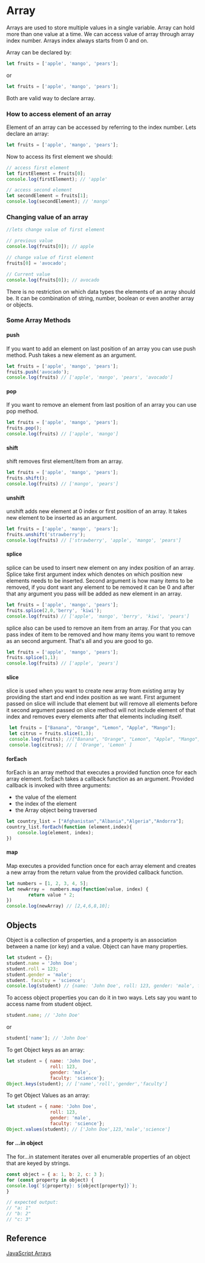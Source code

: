 # Array
Arrays are used to store multiple values in a single variable. Array can hold more than one value at a time. We can access value of array through array index number. Arrays index always starts from 0 and on.

Array can be declared by:
```js
let fruits = ['apple', 'mango', 'pears'];
``` 
or
```js
let fruits = ['apple', 'mango', 'pears'];
```
Both are valid way to declare array.

### How to access element of an array 
Element of an array can be accessed by referring to the index number.
Lets declare an array:
```js
let fruits = ['apple', 'mango', 'pears'];
``` 
Now to access its first element we should:
```js
// access first element
let firstElement = fruits[0];
console.log(firstElement); // 'apple'

// access second element
let secondElement = fruits[1];
console.log(secondElement); // 'mango'

```

### Changing value of an array
```js
//lets change value of first element

// previous value
console.log(fruits[0]); // apple

// change value of first element
fruits[0] = 'avocado';

// Current value
console.log(fruits[0]); // avocado

```

There is no restriction on which data types the elements of an array should be. It can be combination of string, number, boolean or even another array or objects.

### Some Array Methods
#### push
If you want to add an element on last position of an array you can use push method. Push takes a new element as an argument.
```js
let fruits = ['apple', 'mango', 'pears'];
fruits.push('avocado');
console.log(fruits) // ['apple', 'mango', 'pears', 'avocado']
```
#### pop
If you want to remove an element from last position of an array you can use pop method.

```js
let fruits = ['apple', 'mango', 'pears'];
fruits.pop();
console.log(fruits) // ['apple', 'mango']
```

#### shift
shift removes first element/item from an array.
```js
let fruits = ['apple', 'mango', 'pears'];
fruits.shift();
console.log(fruits) // ['mango', 'pears']
```

#### unshift
unshift adds new element at 0 index or first position of an array. It takes new element to be inserted as an argument.
```js
let fruits = ['apple', 'mango', 'pears'];
fruits.unshift('strawberry');
console.log(fruits) // ['strawberry', 'apple', 'mango', 'pears']
```

#### splice
splice can be used to insert new element on any index position of an array. Splice take first argument index which denotes on which position new elements needs to be inserted. Second argument is how many items to be removed, if you dont want any element to be removed it can be 0 and after that any argument you pass will be added as new element in an array.
```js
let fruits = ['apple', 'mango', 'pears'];
fruits.splice(2,0,'berry', 'kiwi');
console.log(fruits) // ['apple', 'mango', 'berry', 'kiwi', 'pears']
```

splice also can be used to remove an item from an array. For that you can pass index of item to be removed and how many items you want to remove as an second argument. That's all and you are good to go.
```js
let fruits = ['apple', 'mango', 'pears'];
fruits.splice(1,1);
console.log(fruits) // ['apple', 'pears']
```

#### slice
slice is used when you want to create new array from existing array by providing the start and end index position as we want. First argument passed on slice will include that element but will remove all elements before it second argument passed on slice method will not include element of that index and removes every elements after that elements including itself.
```js
 let fruits = ["Banana", "Orange", "Lemon", "Apple", "Mango"];
 let citrus = fruits.slice(1,3);
 console.log(fruits); //["Banana", "Orange", "Lemon", "Apple", "Mango"]
 console.log(citrus); // [ 'Orange', 'Lemon' ]
```

#### forEach
forEach is an array method that executes a provided function once for each array element. forEach takes a callback function as an argument. 
Provided callback is invoked with three arguments:
* the value of the element
* the index of the element
* the Array object being traversed
```js
let country_list = ["Afghanistan","Albania","Algeria","Andorra"];
country_list.forEach(function (element,index){
	console.log(element, index);
})
```

#### map
Map executes a provided function once for each array element and creates a new array from the return value from the provided callback function.
```js
let numbers = [1, 2, 3, 4, 5]; 
let newArray =  numbers.map(function(value, index) {
		return value * 2;
})
console.log(newArray) // [2,4,6,8,10];
```


## Objects
Object is a collection of properties, and a property is an association between a name (or key) and a value. Object can have many properties.
```js
let student = {};
student.name = 'John Doe';
student.roll = 123;
student.gender = 'male';
student. faculty = 'science';
console.log(student) // {name: 'John Doe', roll: 123, gender: 'male', faculty: 'science'}
```
To access object properties you can do it in two ways. Lets say you want to access name from student object.
```js
student.name; // 'John Doe'
```
or
```js
student['name']; // 'John Doe'
```
To get Object keys as an array:

```js
let student = { name: 'John Doe',
                roll: 123,
                gender: 'male',
                faculty: 'science'};
Object.keys(student); // ['name','roll','gender','faculty']
```
To get Object Values as an array:

```js
let student = { name: 'John Doe',
                roll: 123,
                gender: 'male',
                faculty: 'science'};
Object.values(student); // ['John Doe',123,'male','science']

```
#### for ...in object
The for...in statement iterates over all enumerable properties of an object that are keyed by strings.
  ```js
const object = { a: 1, b: 2, c: 3 };
for (const property in object) {
  console.log(`${property}: ${object[property]}`);
}

// expected output:
// "a: 1"
// "b: 2"
// "c: 3"
```
## Reference
[JavaScript Arrays](https://www.w3schools.com/js/js_arrays.asp)